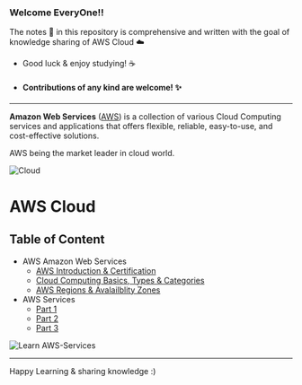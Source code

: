 ### Welcome EveryOne!! 

The notes :memo: in this repository is comprehensive and written with the goal of knowledge sharing of AWS Cloud :cloud:

- Good luck & enjoy studying! :coffee: 
-  #### Contributions of any kind are welcome! :sparkles:

------------------------------

**Amazon Web Services** ([AWS](https://aws.amazon.com/what-is-aws/?nc1=f_cc)) is a collection of various Cloud Computing services and applications that offers flexible, reliable, easy-to-use, and cost-effective solutions.

AWS being the market leader in cloud world.

![Cloud](https://www.pinterest.com/pin/296393219208317744/)


# AWS Cloud 

## **Table of Content**

- AWS Amazon Web Services
  - [AWS Introduction & Certification ](https://github.com/engineerbaz/AWS-Cloud-Knowledge/blob/master/01a%20AWS_Introdution_Certification.md)
  - [Cloud Computing Basics, Types & Categories](https://github.com/engineerbaz/AWS-Cloud-Knowledge/blob/master/01b%20Cloud_Computing_Basics.md) 
  - [AWS Regions & Avalailblity Zones](https://github.com/engineerbaz/AWS-Cloud-Knowledge/blob/master/01c%20AWS_Regions_AZs.md)
- AWS Services 
  - [Part 1](https://github.com/engineerbaz/AWS-Cloud-Knowledge/blob/master/02%20AWS_Services_Intro_1.md) 
  - [Part 2](https://github.com/engineerbaz/AWS-Cloud-Knowledge/blob/master/03%20AWS_Services_Intro_Part_2.md)
  - [Part 3](https://github.com/engineerbaz/AWS-Cloud-Knowledge/blob/master/04_AWS_Services_Intro_3.md) 

![Learn AWS-Services](https://user-images.githubusercontent.com/56934817/89783056-bda6ea00-db2f-11ea-96e8-91f648cce438.png)






























---
Happy Learning & sharing knowledge :) 


